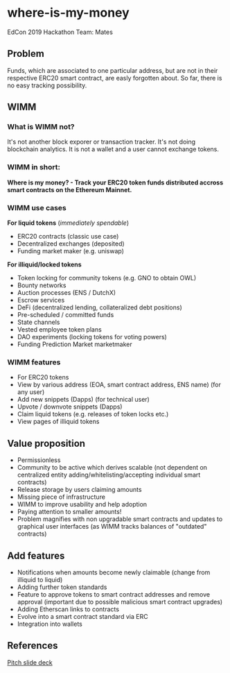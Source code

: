 # where-is-my-money
EdCon 2019 Hackathon
Team: Mates

##  Problem
Funds, which are associated to one particular address, but are not in their respective ERC20 smart contract, are easly forgotten about.
So far, there is no easy tracking possibility.

##  WIMM
### What is WIMM not?
It's not another block exporer or transaction tracker. It's not doing blockchain analytics.
It is not a wallet and a user cannot exchange tokens. 

### WIMM in short:
**Where is my money? - Track your ERC20 token funds distributed accross smart contracts on the Ethereum Mainnet.**

### WIMM use cases
**For liquid tokens** (*immediately spendable*)
- ERC20 contracts (classic use case)
- Decentralized exchanges (deposited)
- Funding market maker (e.g. uniswap)

**For illiquid/locked tokens**
- Token locking for community tokens (e.g. GNO to obtain OWL)
- Bounty networks
- Auction processes (ENS / DutchX)
- Escrow services
- DeFi (decentralized lending, collateralized debt positions)
- Pre-scheduled / committed funds
- State channels
- Vested employee token plans
- DAO experiments (locking tokens for voting powers)
- Funding Prediction Market marketmaker 

###  WIMM features
- For ERC20 tokens
- View by various address (EOA, smart contract address, ENS name) (for any user)
- Add new snippets (Dapps) (for technical user)
- Upvote / downvote snippets (Dapps)
- Claim liquid tokens (e.g. releases of token locks etc.)
- View pages of illiquid tokens

## Value proposition
- Permissionless
- Community to be active which derives scalable (not dependent on centralized entity adding/whitelisting/accepting individual smart contracts)
- Release storage by users claiming amounts
- Missing piece of infrastructure
- WIMM to improve usability and help adoption
- Paying attention to smaller amounts!
- Problem magnifies with non upgradable smart contracts and updates to graphical user interfaces (as WIMM tracks balances of "outdated" contracts)

##  Add features
- Notifications when amounts become newly claimable (change from illiquid to liquid)
- Adding further token standards
- Feature to approve tokens to smart contract addresses and remove approval (important due to possible malicious smart contract upgrades)
- Adding Etherscan links to contracts
- Evolve into a smart contract standard via ERC
- Integration into wallets

##  References
[Pitch slide deck](https://docs.google.com/presentation/d/1GYEeSvqJdSnYwrDVbqSW931ISxqkXA_ptnPDHYgnMYk/edit?usp=sharing)

